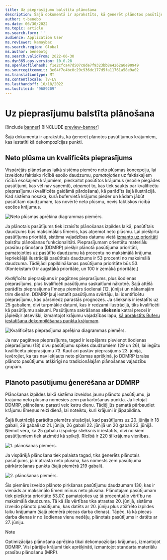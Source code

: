 ```yaml
---
title: Uz pieprasījumu balstīta plānošana
description: Šajā dokumentā ir aprakstīts, kā ģenerēt plānotos pasūtījumus krājumiem, kas iestatīti kā dekompozīcijas punkti.
author: t-benebo
ms.date: 06/30/2022
ms.topic: article
ms.search.form: ''
audience: Application User
ms.reviewer: kamaybac
ms.search.region: Global
ms.author: benebotg
ms.search.validFrom: 2022-06-30
ms.dyn365.ops.version: 10.0.28
ms.openlocfilehash: f1e2cfca47d507c8de7f9323bb8e4262a0e90949
ms.sourcegitcommit: 3e04f7e4bc0c29c936dc177d5fa11761a58e9a02
ms.translationtype: MT
ms.contentlocale: lv-LV
ms.lasthandoff: 10/18/2022
ms.locfileid: "9689209"
---
```

# <a name="demand-driven-planning"></a>Uz pieprasījumu balstīta plānošana

[!include [banner](../../includes/banner.md)]
[!INCLUDE [preview-banner](../../includes/preview-banner.md)]
<!-- KFM: Preview until further notice -->

Šajā dokumentā ir aprakstīts, kā ģenerēt plānotos pasūtījumus krājumiem, kas iestatīti kā dekompozīcijas punkti.

## <a name="net-flow-and-qualified-demand"></a>Neto plūsma un kvalificēts pieprasījums

Vispārējās plānošanas laikā sistēma piemēro neto plūsmas koncepciju, lai izveidotu faktisko rīcībā esošo daudzumu, *pamatojoties* uz faktiskajiem rīcībā esošajiem krājumiem, pieskaitot pasūtītos krājumus (esošie piegādes pasūtījumi, kas vēl nav saņemti), *atņemot* to, kas tiek saukts par kvalificētu pieprasījumu (kvalificēta gaidāmā pārdošana), kā parādīts šajā ilustrācijā. Kad sistēma nosaka, kurā bufervietā krājums pieder un kādam jābūt pasūtītam daudzumam, tas novērtē neto plūsmu, nevis faktiskos rīcībā esošos krājumus.

![Neto plūsmas aprēķina diagrammas piemērs.](media/ddmrp-net-flow-example.png "Neto plūsmas aprēķina diagrammas piemērs")

Ja plānotais pasūtījums tiek izraisīts plānošanas izpildes laikā, pasūtītais daudzums būs maksimālais līmenis, kas atņemot neto plūsmu. Lai piešķirtu pasūtījuma prioritāti, sistēma vajadzības datumu vietā [izmanto uz prioritāti](priority-based-planning.md) balstītu plānošanas funkcionalitāti. Pieprasījumam orientētu materiālu prasību plānošana (DDMRP) piešķir plānotā pasūtījuma prioritāti, pamatojoties uz pasūtīto daudzumu kā procentu no maksimālā krājuma. Iepriekšējā ilustrācijā pasūtītais daudzums ir 53 procenti no maksimālā daudzuma. Tādējādi papildināšanas pasūtījuma prioritāte būs 53. (Kontekstam 0 ir augstākā prioritāte, un 100 ir zemākā prioritāte.)

*Kvalificēts* pieprasījums ir pagātnes pieprasījums, plus šodienas pieprasījums, plus kvalificēti pasūtījumu saskaitīumi nākotnē. Šajā attēlā parādīts pieprasījuma līmeņu piemērs šodienai (12. jūnijs) un nākamajām trim dienām. DDMRP ļauj iestatīt pasūtījuma svērtāju, lai identificētu pieprasījumu, kas pārsniedz parastās prognozes. Ja slieksnis ir iestatīts uz 25 gabaliem, divi turpmākie datumi, kas ir redzami ilustrācijā, tiks kvalificēti kā pasūtījumu saīsumi. Pasūtījuma sakrāšanas **slieksnis** katrai precei ir jāpiešķir atsevišķi, izmantojot krājumu vajadzības lapu, [kā aprakstīts Buferu iestatīšana dekompilēšanas punkta krājumam](ddmrp-buffer-profile-and-levels.md#set-up-buffers).

![Kvalificētas pieprasījuma aprēķina diagrammas piemērs.](media/ddmrp-net-qualified-demand-example.png "Kvalificētas pieprasījuma aprēķina diagrammas piemērs")

Ja nav pagātnes pieprasījuma, tagad ir iespējams pievienot šodienas pieprasījumu (18) divu pasūtījumu spikes daudzumiem (29 un 26), lai iegūtu kvalificētu pieprasījumu 73. Kaut arī pastāv pieprasījums 23. jūnijā, ievērojiet, ka tas nav iekļauts neto plūsmas aprēķinā, jo DDMRP izraisa plānoto pasūtījumu atšķirīgi no tradicionālajām plānošanas vajadzību grupām.

## <a name="generating-planned-orders-with-ddmrp"></a>Plānoto pasūtījumu ģenerēšana ar DDMRP

Plānošanas izpildes laikā sistēma izveidos jaunu plānoto pasūtījumu, ja krājuma neto plūsma nomesies zem pārkārtošanas punkta. Ja lietojat DDMRP, plānošanu parasti veic katru dienu. Tādēļ jūs pamatā pārbaudiet krājumu līmeņus reizi dienā, lai noteiktu, kuri krājumi ir jāpapildina.

Šajā ilustrācijā parādīts piemērs situācijai, kad pasūtījums uz 20. jūnija ir 18 gabali, 29 gabali uz 21. jūnija, 26 gabali 22. jūnijā un 20 gabali 23. jūnijā. Ņemot vērā, ka 25 gabalu izspīdēja slieksnis ir iestatīts, divi no šiem pasūtījumiem tiek atzīmēti kā spikeļi. Rīcībā ir 220 šī krājuma vienības.

![1. plānošanas piemērs.](media/ddmrp-planning-example-1.png "1. plānošanas piemērs")

Ja vispārējā plānošana tiek palaista tagad, tiks ģenerēts plānotais pasūtījums, ja ir atrasta neto plūsma, kas nomests zem pasūtījuma pārkārtošanas punkta (šajā piemērā 219 gabali).

![2. plānošanas piemērs.](media/ddmrp-planning-example-2.png "2. plānošanas piemērs")

Šis piemērs izveido plānoto pirkšanas pasūtījumu daudzumam 130, kas ir vienāds ar maksimālo līmeni mīnus neto plūsma. Plānotajam pasūtījumam tiek piešķirta prioritāte 53,07, pamatojoties uz tā procentuālo vērtību no maksimālā daudzuma. Tā kā šīs vērtības tika atrastas 20. jūnijā, sistēma izveido plānoto pasūtījumu, kas datēts ar 20. jūniju plus atšifrēto izpildes laiku krājumam (šajā piemērā piecas darba dienas). Tāpēc, tā kā piecas darba dienas ir no šodienas vienu nedēļu, plānotais pasūtījums ir datēts ar 27. jūniju.

> [!NOTE]
> Optimizācijas plānošana aprēķina tikai dekompozīcijas krājumus, izmantojot DDMRP. Visi pārējie krājumi tiek aprēķināti, izmantojot standarta materiālu prasību plānošanu (MRP).
